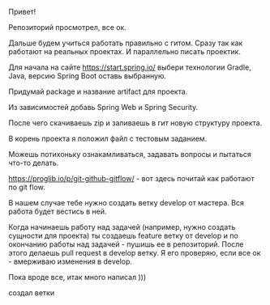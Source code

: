 ﻿Привет!

Репозиторий просмотрел, все ок. 

Дальше будем учиться работать правильно с гитом. Сразу так как работают на реальных проектах.
И параллельно писать проектик.

Для начала на сайте https://start.spring.io/ выбери технологии Gradle, Java, версию Spring Boot оставь выбранную.

Придумай package и название artifact для проекта.

Из зависимостей добавь Spring Web и Spring Security.

После чего скачиваешь zip и заливаешь в гит новую структуру проекта.

В корень проекта я положил файл с тестовым заданием.

Можешь потихоньку ознакамливаться, задавать вопросы и пытаться что-то делать.

https://proglib.io/p/git-github-gitflow/ - вот здесь почитай как работают по git flow.

В нашем случае тебе нужно создать ветку develop от мастера. Вся работа будет вестись в ней.

Когда начинаешь работу над задачей (например, нужно создать сущности для проекта) ты создаешь feature ветку от develop
и по окончанию работы над задачей - пушишь ее в репозиторий. После этого делаешь pull request в develop ветку. Я его проверяю, 
если все ок - вмерживаю изменения в develop.

Пока вроде все, итак много написал )))

создал ветки